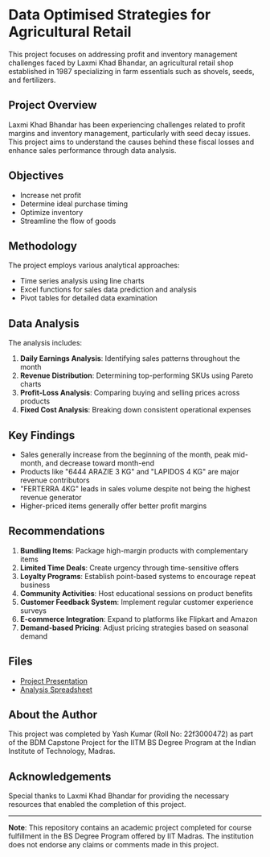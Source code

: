 # Data Optimised Strategies for Agricultural Retail

This project focuses on addressing profit and inventory management challenges faced by Laxmi Khad Bhandar, an agricultural retail shop established in 1987 specializing in farm essentials such as shovels, seeds, and fertilizers.

## Project Overview

Laxmi Khad Bhandar has been experiencing challenges related to profit margins and inventory management, particularly with seed decay issues. This project aims to understand the causes behind these fiscal losses and enhance sales performance through data analysis.

## Objectives

- Increase net profit
- Determine ideal purchase timing
- Optimize inventory
- Streamline the flow of goods

## Methodology

The project employs various analytical approaches:
- Time series analysis using line charts
- Excel functions for sales data prediction and analysis
- Pivot tables for detailed data examination

## Data Analysis

The analysis includes:
1. **Daily Earnings Analysis**: Identifying sales patterns throughout the month
2. **Revenue Distribution**: Determining top-performing SKUs using Pareto charts
3. **Profit-Loss Analysis**: Comparing buying and selling prices across products
4. **Fixed Cost Analysis**: Breaking down consistent operational expenses

## Key Findings

- Sales generally increase from the beginning of the month, peak mid-month, and decrease toward month-end
- Products like "6444 ARAZIE 3 KG" and "LAPIDOS 4 KG" are major revenue contributors
- "FERTERRA 4KG" leads in sales volume despite not being the highest revenue generator
- Higher-priced items generally offer better profit margins

## Recommendations

1. **Bundling Items**: Package high-margin products with complementary items
2. **Limited Time Deals**: Create urgency through time-sensitive offers
3. **Loyalty Programs**: Establish point-based systems to encourage repeat business
4. **Community Activities**: Host educational sessions on product benefits
5. **Customer Feedback System**: Implement regular customer experience surveys
6. **E-commerce Integration**: Expand to platforms like Flipkart and Amazon
7. **Demand-based Pricing**: Adjust pricing strategies based on seasonal demand

## Files

- [Project Presentation](https://docs.google.com/presentation/d/1414qN2EpKyiuWv-95DmD9-s-4nfL22Wy/edit?usp=sharing&ouid=106000101142158471943&rtpof=true&sd=true)
- [Analysis Spreadsheet](https://docs.google.com/spreadsheets/d/1jEhPQ_MLLb1SeKxEYLQRCvwg4olh5nxI/edit?usp=sharing&rtpof=true&sd=true)

## About the Author

This project was completed by Yash Kumar (Roll No: 22f3000472) as part of the BDM Capstone Project for the IITM BS Degree Program at the Indian Institute of Technology, Madras.

## Acknowledgements

Special thanks to Laxmi Khad Bhandar for providing the necessary resources that enabled the completion of this project.

---

**Note**: This repository contains an academic project completed for course fulfillment in the BS Degree Program offered by IIT Madras. The institution does not endorse any claims or comments made in this project.
